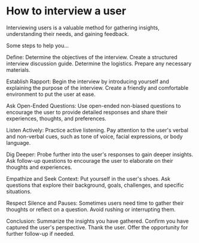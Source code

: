 # How to interview a user

Interviewing users is a valuable method for gathering insights, understanding their needs, and gaining feedback.

Some steps to help you…

Define: Determine the objectives of the interview. Create a structured interview discussion guide. Determine the logistics. Prepare any necessary materials.

Establish Rapport: Begin the interview by introducing yourself and explaining the purpose of the interview. Create a friendly and comfortable environment to put the user at ease. 

Ask Open-Ended Questions: Use open-ended non-biased questions to encourage the user to provide detailed responses and share their experiences, thoughts, and preferences.

Listen Actively: Practice active listening. Pay attention to the user's verbal and non-verbal cues, such as tone of voice, facial expressions, or body language.

Dig Deeper: Probe further into the user's responses to gain deeper insights. Ask follow-up questions to encourage the user to elaborate on their thoughts and experiences.

Empathize and Seek Context: Put yourself in the user's shoes. Ask questions that explore their background, goals, challenges, and specific situations.

Respect Silence and Pauses: Sometimes users need time to gather their thoughts or reflect on a question. Avoid rushing or interrupting them.

Conclusion: Summarize the insights you have gathered. Confirm you have captured the user's perspective. Thank the user. Offer the opportunity for further follow-up if needed.
